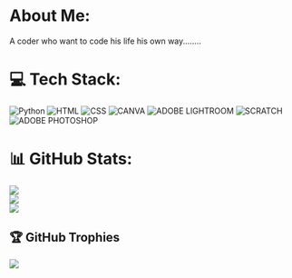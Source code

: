 # About Me:
A coder who want to code his life his own way........
# 💻 Tech Stack:
![Python](https://img.shields.io/badge/python-3670A0?style=for-the-badge) ![HTML](https://img.shields.io/badge/HTML-F98A15?style=for-the-badge) ![CSS](https://img.shields.io/badge/CSS-1579a8?style=for-the-badge) ![CANVA](https://img.shields.io/badge/CANVA-15F9EB?style=for-the-badge) ![ADOBE LIGHTROOM](https://img.shields.io/badge/ADOBELIGHTROOM-2B62FE?style=for-the-badge) ![SCRATCH](https://img.shields.io/badge/SCRATCH-FA4C00?style=for-the-badge) ![ADOBE PHOTOSHOP](https://img.shields.io/badge/ADOBEPHOTOSHOP-2BA8FE?style=for-the-badge)
# 📊 GitHub Stats:
![](https://github-readme-stats.vercel.app/api?username=bloop104&theme=radical&hide_border=false&include_all_commits=true&count_private=true)<br/>
![](https://github-readme-streak-stats.herokuapp.com/?user=bloop104&theme=radical&hide_border=false)<br/>
![](https://github-readme-stats.vercel.app/api/top-langs/?username=bloop104&theme=radical&hide_border=false&include_all_commits=true&count_private=true&layout=compact)

## 🏆 GitHub Trophies
![](https://github-profile-trophy.vercel.app/?username=bloop104&theme=radical&no-frame=false&no-bg=true&margin-w=4)
